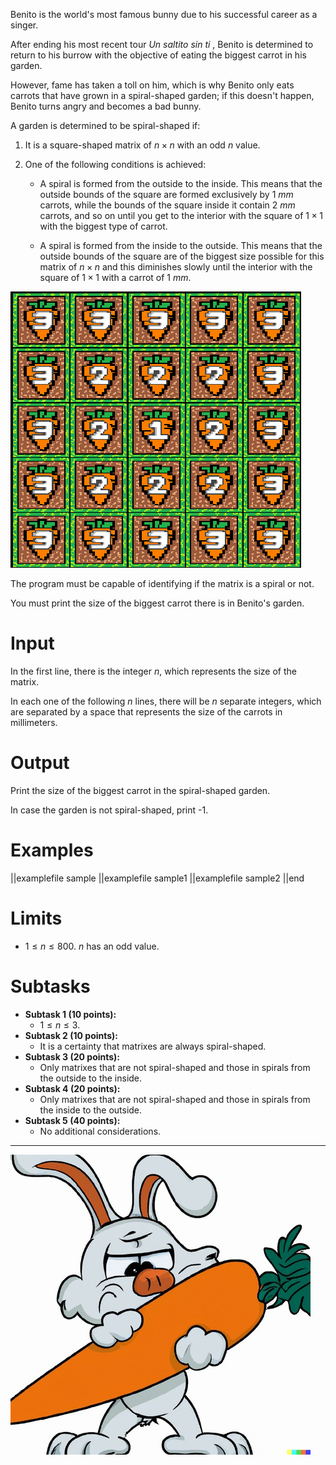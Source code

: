 Benito is the world's most famous bunny due to his successful career as a singer.

After ending his most recent tour _Un saltito sin ti_ , Benito is determined to return to his burrow with the objective of eating the biggest carrot in his garden.

However, fame has taken a toll on him, which is why Benito only eats carrots that have grown in a spiral-shaped garden; if this doesn't happen, Benito turns angry and becomes a bad bunny.

A garden is determined to be spiral-shaped if:

1. It is a square-shaped matrix of $n \times n$ with an odd $n$ value.

2. One of the following conditions is achieved:

   - A spiral is formed from the outside to the inside. This means that the outside bounds of the square are formed exclusively by $1$ $mm$ carrots, while the bounds of the square inside it contain $2$ $mm$ carrots, and so on until you get to the interior with the square of $1 \times 1$ with the biggest type of carrot.

   - A spiral is formed from the inside to the outside. This means that the outside bounds of the square are of the biggest size possible for this matrix of $n \times n$ and this diminishes slowly until the interior with the square of $1 \times 1$ with a carrot of $1$ $mm$.

![](huertoEspiral.png 'An example of a spiral-shaped garden going from the inside to the outside.')

The program must be capable of identifying if the matrix is a spiral or not.

You must print the size of the biggest carrot there is in Benito's garden.

# Input

In the first line, there is the integer $n$, which represents the size of the matrix.

In each one of the following $n$ lines, there will be $n$ separate integers, which are separated by a space that represents the size of the carrots in millimeters.

# Output

Print the size of the biggest carrot in the spiral-shaped garden.

In case the garden is not spiral-shaped, print -1.

# Examples

||examplefile
sample
||examplefile
sample1
||examplefile
sample2
||end

# Limits

- $1 \leq n \leq 800$. $n$ has an odd value.

# Subtasks

- **Subtask 1 (10 points):**
  - $1 \leq n \leq 3$.
- **Subtask 2 (10 points):**
  - It is a certainty that matrixes are always spiral-shaped.
- **Subtask 3 (20 points):**
  - Only matrixes that are not spiral-shaped and those in spirals from the outside to the inside.
- **Subtask 4 (20 points):**
  - Only matrixes that are not spiral-shaped and those in spirals from the inside to the outside.
- **Subtask 5 (40 points):**
  - No additional considerations.

---

![](benito.jpeg "Benito, the world's most famous bunny.")
